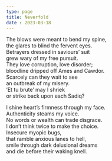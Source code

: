 ```yaml
---
type: page
title: Neverfold
date : 2023-03-18
---
```



The blows were meant to bend my spine, <br>
the glares to blind the fervent eyes. <br>
Betrayers dressed in saviours’ suit <br>
grew wary of my free pursuit. <br>
They love corruption, love disorder; <br>
bloodline dripped off Ames and Cawdor. <br>
Scarcely can they wait to see <br>
an outbreak of my misery. <br>
‘Et tu brute’ may I shriek <br>
or strike back upon each Sadiq? <br>

I shine heart’s firmness through my face. <br>
Authenticity steams my voice. <br>
No words or wealth can trade disgrace. <br>
I don’t think twice to make the choice. <br>
Insecure myopic bugs, <br>
that ramble anxious lanes to hell, <br>
smile through dark delusional dreams <br>
and die before their waking knell. <br>


